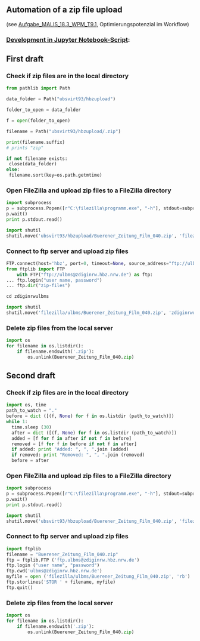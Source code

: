 ## Automation of a zip file upload

(see [Aufgabe_MALIS_18.3_WPM_T9.1](https://github.com/ammendola/Aufgabe_MALIS_18.3_WPM_T9.1), Optimierungspotenzial im Workflow)

### [Development in Jupyter Notebook-Script](http://localhost:8888/notebooks/Aufgabe_MALIS_18.3_WPM_T9.2.ipynb):

## First draft

### Check if zip files are in the local directory


```python
from pathlib import Path
```


```python
data_folder = Path("ubsvirt93/hbzupload")
```


```python
folder_to_open = data_folder
```


```python
f = open(folder_to_open)
```


```python
filename = Path("ubsvirt93/hbzupload/.zip")
```


```python
print(filename.suffix)
# prints "zip"
```


```python
if not filename exists:
 close(data_folder)
else:
 filename.sort(key=os.path.getmtime)
```

### Open FileZilla and upload zip files to a FileZilla directory


```python
import subprocess
p = subprocess.Popen([r"C:\filezilla\programm.exe", "-h"], stdout=subprocess.PIPE)
p.wait()
print p.stdout.read()
```


```python
import shutil
shutil.move('ubsvirt93/hbzupload/Buerener_Zeitung_Film_040.zip', 'filezilla/ulbms/zip')
```

### Connect to ftp server and upload zip files


```python
FTP.connect(host='hbz', port=0, timeout=None, source_address="ftp://ulbms@zdiginrw.hbz.nrw.de")
from ftplib import FTP
    with FTP("ftp://ulbms@zdiginrw.hbz.nrw.de") as ftp:
... ftp.login("user name, password")
... ftp.dir("zip-files")
```


```python
cd zdiginrwulbms
```


```python
import shutil
shutil.move('filezilla/ulbms/Buerener_Zeitung_Film_040.zip', 'zdiginrwulbms/Buerener_Zeitung_Film_040.zip')
```

### Delete zip files from the local server


```python
import os
for filename in os.listdir():
    if filename.endswith('.zip'):
        os.unlink(Buerener_Zeitung_Film_040.zip)
```


## Second draft

### Check if zip files are in the local directory


```python
import os, time
path_to_watch = "."
before = dict ([(f, None) for f in os.listdir (path_to_watch)])
while 1:
  time.sleep (30)
  after = dict ([(f, None) for f in os.listdir (path_to_watch)])
  added = [f for f in after if not f in before]
  removed = [f for f in before if not f in after]
  if added: print "Added: ", ", ".join (added)
  if removed: print "Removed: ", ", ".join (removed)
  before = after
```

### Open FileZilla and upload zip files to a FileZilla directory


```python
import subprocess
p = subprocess.Popen([r"C:\filezilla\programm.exe", "-h"], stdout=subprocess.PIPE)
p.wait()
print p.stdout.read()
```


```python
import shutil
shutil.move('ubsvirt93/hbzupload/Buerener_Zeitung_Film_040.zip', 'filezilla/ulbms/zip')
```

### Connect to ftp server and upload zip files


```python
import ftplib
filename = "Buerener_Zeitung_Film_040.zip"
ftp = ftplib.FTP ('ftp.ulbms@zdiginrw.hbz.nrw.de')
ftp.login ("user name", "password")
ftp.cwd('ulbms@zdiginrw.hbz.nrw.de')
myfile = open ('filezilla/ulbms/Buerener_Zeitung_Film_040.zip', 'rb')
ftp.storlines('STOR ' + filename, myfile)
ftp.quit()
```

### Delete zip files from the local server


```python
import os
for filename in os.listdir():
    if filename.endswith('.zip'):
        os.unlink(Buerener_Zeitung_Film_040.zip)


